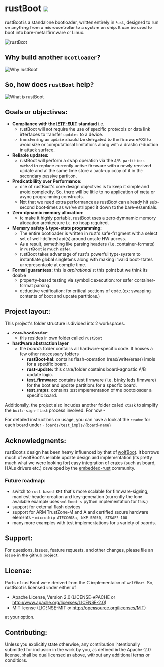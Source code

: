 # rustBoot [![](https://tokei.rs/b1/github/nihalpasham/rustBoot?category=code)](https://github.com/nihalpasham/rustBoot)
rustBoot is a standalone bootloader, written entirely in `Rust`, designed to run on anything from a microcontroller to a system on chip. It can be used to boot into bare-metal firmware or Linux.

![rustBoot](https://user-images.githubusercontent.com/20253082/131207587-5c0caba7-f70a-4062-bd53-5035fd6df668.png "rustBoot - Just a secure bootloader and nothing more!")

## Why build another `bootloader`? 

![Why rustBoot](https://user-images.githubusercontent.com/20253082/131207633-8fb5afc9-e879-407e-bf33-3a342f1adad3.png "Why build another bootloader")


## So, how does `rustBoot` help?

![What is rustBoot](https://user-images.githubusercontent.com/20253082/131207667-6e565963-5b6a-40a8-a541-3ca151b939e2.png "So, how does rustBoot help")


## Goals or objectives:

- **Compliance with the [IETF-SUIT](https://datatracker.ietf.org/wg/suit/about/) standard** i.e.
    - rustBoot will not require the use of specific protocols or data link interfaces to transfer `updates` to a device. 
    - transferring an `update` should be delegated to the firmware/OS to avoid size or computational limitations along with a drastic reduction in attack surface.
- **Reliable updates:**
    - rustBoot will perform a swap operation via the `A/B partitions method` to replace currently active firmware with a newly received update and at the same time store a back-up copy of it in the secondary passive partition.
- **Predicatblility over Performance:** 
    - one of rustBoot's core design objectives is to keep it simple and avoid complexity. So, there will be little to no application of meta or async programming constructs. 
    - Not that we need extra performance as rustBoot can already hit sub-second boot-times as we've stripped it down to the bare-essentials.
- **Zero-dynamic memory allocation:**
    - to make it highly portable, rustBoot uses a zero-dymnamic memory allocation architecture i.e. no heap required. 
- **Memory safety & type-state programming:** 
    - The entire bootloader is written in rust's safe-fragment with a select set of well-defined api(s) around unsafe HW access.
    - As a result, something like parsing headers (i.e. container-formats) in rustBoot is much safer. 
    - rustBoot takes advantage of rust's powerful type-system to instantiate global singletons along with making invalid boot-states unrepresentable at compile time. 
- **Formal guarantees:** this is *aspirational* at this point but we think its doable
    - property-based testing via symbolic execution: for safer container-format parsing.
    - deductive verification: for critical sections of code.(ex: swapping contents of boot and update partitions.)

## Project layout:

This project's folder structure is divided into 2 workspaces.
- **core-bootloader:** 
     - this resides in own folder called `rustBoot`
- **hardware abstraction layer**
    - the *boards* folder contains all hardware-specific code. It houses a few other neccessary folders
        - **rustBoot-hal:** contains flash-operation (read/write/erase) impls for a specific board.
        - **rust-update:** this crate/folder contains  board-agnostic A/B update logic.
        - **test_firmware:** contains test firmware (i.e. blinky leds firmware) for the boot and update partitions for a specific board.
        - **test_impls:** contains test implementation of the bootoloader a specific board.

Additionally, the project also includes another folder called `xtask` to simplify the `build-sign-flash` process involved. For now - 

For detailed instructions on usage, you can have a look at the `readme` for each board under - `boards/test_impls/{board-name}`

## Acknowledgments: 

rustBoot's design has been heavy influenced by that of [wolfBoot](https://github.com/wolfSSL/wolfBoot). It borrows much of wolfBoot's reliable update design and implementation (its pretty much what we were looking for) easy integration of crates (such as board, HALs drivers etc.) developed by the [embedded-rust](https://crates.io/categories/embedded) community.

### Future roadmap:
- switch to `rust based KMI` that's more scalable for firmware-signing, manifest-header creation and key-generation (currently the lone available example uses `wolfboot's` python implementation for this.)
- support for external flash devices
- support for ARM TrustZone-M and A and certified secure hardware elements - `microchip ATECC608a, NXP SE050, STSAFE-100`
- many more examples with test implementations for a variety of baords.

## Support:
For questions, issues, feature requests, and other changes, please file an issue in the github project.

## License:
Parts of rustBoot were derived from the C implementaion of `wolfBoot`. So, rustBoot is licensed under either of

* Apache License, Version 2.0 (LICENSE-APACHE or http://www.apache.org/licenses/LICENSE-2.0)
* MIT license (LICENSE-MIT or http://opensource.org/licenses/MIT)

at your option.

## Contributing:
Unless you explicitly state otherwise, any contribution intentionally submitted for inclusion in the work by you, as defined in the Apache-2.0 license, shall be dual licensed as above, without any additional terms or conditions.
